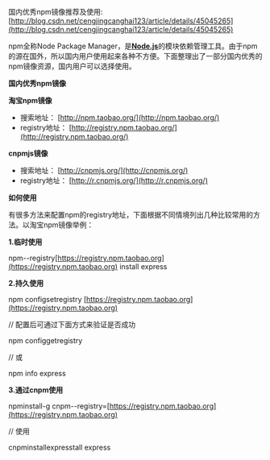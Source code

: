 国内优秀npm镜像推荐及使用:[http://blog.csdn.net/cengjingcanghai123/article/details/45045265](http://blog.csdn.net/cengjingcanghai123/article/details/45045265)



npm全称Node Package Manager，是[**Node.js**](http://lib.csdn.net/base/nodejs)的模块依赖管理工具。由于npm的源在国外，所以国内用户使用起来各种不方便。下面整理出了一部分国内优秀的npm镜像资源，国内用户可以选择使用。

**国内优秀npm镜像**

**淘宝npm镜像**

* 搜索地址：
  [http://npm.taobao.org/](http://npm.taobao.org/)
* registry地址：
  [http://registry.npm.taobao.org/](http://registry.npm.taobao.org/)

**cnpmjs镜像**

* 搜索地址：
  [http://cnpmjs.org/](http://cnpmjs.org/)
* registry地址：
  [http://r.cnpmjs.org/](http://r.cnpmjs.org/)

**如何使用**

有很多方法来配置npm的registry地址，下面根据不同情境列出几种比较常用的方法。以淘宝npm镜像举例：

**1.临时使用**

npm--registry[https://registry.npm.taobao.org](https://registry.npm.taobao.org) install express

**2.持久使用**

npm configsetregistry [https://registry.npm.taobao.org](https://registry.npm.taobao.org)

// 配置后可通过下面方式来验证是否成功

npm configgetregistry

// 或

npm info express

**3.通过cnpm使用**

npminstall-g cnpm--registry=[https://registry.npm.taobao.org](https://registry.npm.taobao.org)

// 使用

cnpminstallexpresstall express

